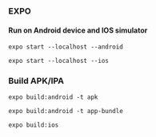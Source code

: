 ### EXPO

#### Run on Android device and IOS simulator

```
expo start --localhost --android

expo start --localhost --ios
```

### Build APK/IPA

```
expo build:android -t apk

expo build:android -t app-bundle

expo build:ios
```
